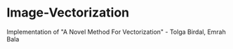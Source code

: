 # Image-Vectorization
Implementation of "A Novel Method For Vectorization" - Tolga Birdal, Emrah Bala 
